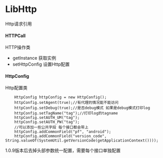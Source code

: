 # LibHttp
 Http请求引用

#### HTTPCall
HTTP操作类

* getInstance 获取实例
* setHttpConfig 设置Http配置

#### HttpConfig
Http配置类
```
    HttpConfig httpConfig = new HttpConfig();
    httpConfig.setAgent(true);//有代理的情况能不能访问
    httpConfig.setDebug(true);//是否debug模式 如果是debug模式打印log
    httpConfig.setTagName("tag");//打印log的tagname
    httpConfig.setAUTH_UM("tag");
    httpConfig.setAUTH_PW("tag");
    //可以添加一些公共字段 每个接口都会带上
    httpConfig.addCommonField("pf", "android");
    httpConfig.addCommonField("version_code", String.valueOf(SystemUtil.getVersionCode(getApplicationContext())));
```


1.0.9版本后去掉头部参数统一配置，需要每个接口单独配置
